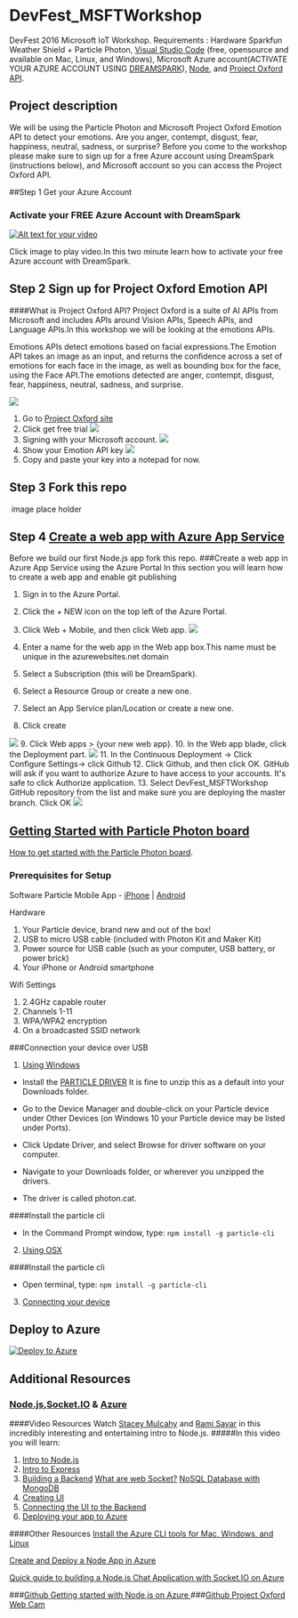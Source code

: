 # DevFest_MSFTWorkshop

DevFest 2016 Microsoft IoT Workshop. Requirements :  Hardware  Sparkfun Weather Shield + Particle Photon, [Visual Studio Code](https://code.visualstudio.com/Download) (free, opensource and available on Mac, Linux, and Windows),  Microsoft Azure account(ACTIVATE YOUR AZURE ACCOUNT USING [DREAMSPARK](https://www.dreamspark.com/Product/Product.aspx?productid=99)), [Node](https://nodejs.org/en/), and [Project Oxford API](https://www.projectoxford.ai/). 

## Project description 

We will be  using the  Particle Photon and Microsoft Project Oxford Emotion API to detect your emotions. Are you anger, contempt, disgust, fear, happiness, neutral, sadness, or surprise?  Before you come to the workshop please make sure to sign up for a free Azure account  using DreamSpark (instructions below), and  Microsoft account so you can access the Project Oxford API. 

##Step 1 Get your Azure Account 

### Activate your FREE Azure Account with DreamSpark 
[![Alt text for your video](http://www.gmlpu.org.uk/wp-content/uploads/2014/10/freestuff.jpg)](https://channel9.msdn.com/Series/Free-Cloud-for-Students/Activating-a-Free-Azure-DreamSpark-Subscription)

Click image to  play video.In this two minute learn how to activate your free Azure account with DreamSpark. 

## Step 2 Sign up for  Project Oxford Emotion API
####What is Project Oxford API?
Project Oxford is a suite of AI APIs from Microsoft and includes APIs around  Vision APIs, Speech APIs, and Language APIs.In this workshop we will be looking at the emotions APIs. 

Emotions APIs detect emotions based on facial expressions.The Emotion API takes an image as an input, and returns the confidence across a set of emotions for each face in the image, as well as bounding box for the face, using the Face API.The emotions detected are anger, contempt, disgust, fear, happiness, neutral, sadness, and surprise. 

![](http://marianaggaga.com/wp-content/uploads/2016/02/emotionapi.png)

1. Go to [Project Oxford site](https://www.projectoxford.ai/)
2. Click get free trial 
![](http://marianaggaga.com/wp-content/uploads/2016/02/start-trial-1.png)
3. Signing with your Microsoft account. 
![](http://marianaggaga.com/wp-content/uploads/2016/02/Microsoftaccount2.png)
4. Show your Emotion API key 
![](http://marianaggaga.com/wp-content/uploads/2016/02/getapikey.png)
5. Copy and paste your key into a notepad for now. 

## Step 3  Fork this repo
![]() image place holder 

## Step 4 [Create a  web app with Azure App Service](https://azure.microsoft.com/en-us/documentation/articles/web-sites-nodejs-develop-deploy-mac/)
Before we build our first Node.js app fork this repo.
###Create a web app in Azure App Service using the Azure Portal
In this section you will learn how to create a web app and enable git publishing 

1. Sign in to the Azure Portal.
2. Click the + NEW icon on the top left of the Azure Portal.
3. Click Web + Mobile, and then click Web app.
  ![](http://marianaggaga.com/wp-content/uploads/2016/02/webapp1.png)
4. Enter a name for the web app in the Web app box.This name must be unique in the azurewebsites.net domain 
5. Select a Subscription (this will be DreamSpark).
6. Select a Resource Group or create a new one.
7. Select an App Service plan/Location or create a new one.

8. Click create

 ![](http://marianaggaga.com/wp-content/uploads/2016/02/webapp2.png)
9. Click Web apps > {your new web app}.
10. In the Web app blade, click the Deployment part.
 ![](http://marianaggaga.com/wp-content/uploads/2016/02/webapp10.png)
11. In the Continuous Deployment -> Click Configure Settings-> click Github
12. Click Github, and then click OK. GitHub will  ask if you want to authorize Azure to have access to your accounts. It's safe to click Authorize application.
13. Select DevFest_MSFTWorkshop GitHub repository from the list and make sure you are deploying the master branch. Click OK 
 ![](https://cloud.githubusercontent.com/assets/3477155/9880464/bea7f6e4-5b99-11e5-9601-f7a6767e32ba.gif)


## [Getting Started with Particle Photon board](https://docs.particle.io/guide/getting-started/connect/photon/)

[How to get started with the Particle Photon board](https://docs.particle.io/guide/getting-started/start/photon/). 

### Prerequisites for Setup
Software Particle Mobile App - [iPhone](https://itunes.apple.com/us/app/particle-build-photon-electron/id991459054?ls=1&mt=8) | [Android](https://play.google.com/store/apps/details?id=io.particle.android.app)

Hardware

1. Your Particle device, brand new and out of the box!
2. USB to micro USB cable (included with Photon Kit and Maker Kit)
3. Power source for USB cable (such as your computer, USB battery, or power brick)
4. Your iPhone or Android smartphone

Wifi Settings

1. 2.4GHz capable router
2. Channels 1-11
3. WPA/WPA2 encryption
4. On a broadcasted SSID network

###Connection your device over USB 

1. [Using Windows](https://docs.particle.io/guide/getting-started/connect/photon/#using-windows)

 - Install the [PARTICLE DRIVER](https://s3.amazonaws.com/spark-website/Particle.zip) It is fine to unzip this as a default into your     Downloads folder.
 
 - Go to the Device Manager and double-click on your Particle device under Other Devices (on Windows 10 your Particle device may be listed under Ports).
 
 - Click Update Driver, and select Browse for driver software on your computer.
 
 - Navigate to your Downloads folder, or wherever you unzipped the drivers.
 
 - The driver is called photon.cat.
 
 ####Install the particle cli

  - In the Command Prompt window, type: `npm install -g particle-cli`

 
2. [Using OSX](https://docs.particle.io/guide/getting-started/connect/photon/#using-osx)

####Install the particle cli

  - Open terminal, type: `npm install -g particle-cli`
  
3. [Connecting your device](https://docs.particle.io/guide/getting-started/connect/photon/#connecting-your-device) 

## Deploy to Azure
[![Deploy to Azure](http://azuredeploy.net/deploybutton.png)](https://azuredeploy.net/)

## Additional Resources 
### [Node.js](https://nodejs.org/en/),[Socket.IO](http://socket.io/) & [Azure](https://www.dreamspark.com/Product/Product.aspx?productid=99)
####Video Resources 
Watch [Stacey Mulcahy]( https://twitter.com/bitchwhocodes) and [Rami Sayar]( https://twitter.com/ramisayar) in this incredibly interesting and entertaining intro to Node.js. 
#####In this video you will learn:
1. [Intro to Node.js ]( https://mva.microsoft.com/en-US/training-courses/building-apps-with-nodejs-jump-start-8422?l=CePazYKz_5504984382)
2. [Intro to Express](https://mva.microsoft.com/en-US/training-courses/building-apps-with-nodejs-jump-start-8422?l=hPPfQZKz_4404984382)
3. [Building a Backend]( https://mva.microsoft.com/en-US/training-courses/building-apps-with-nodejs-jump-start-8422?l=cyMHmZKz_4304984382) 
    [What are web Socket?]( https://mva.microsoft.com/en-US/training-courses/building-apps-with-nodejs-jump-start-8422?l=cyMHmZKz_4304984382)
  [NoSQL Database with MongoDB]( https://mva.microsoft.com/en-US/training-courses/building-apps-with-nodejs-jump-start-8422?l=cyMHmZKz_4304984382)
4. [Creating UI]( https://mva.microsoft.com/en-US/training-courses/building-apps-with-nodejs-jump-start-8422?l=jJXdHaKz_5804984382)
5. [Connecting the UI to the Backend ]( https://mva.microsoft.com/en-US/training-courses/building-apps-with-nodejs-jump-start-8422?l=1nDCeaKz_504984382)
6. [Deploying your app to Azure ]( https://mva.microsoft.com/en-US/training-courses/building-apps-with-nodejs-jump-start-8422?l=xK3w2aKz_9304984382)

####Other Resources 
[Install the Azure CLI tools for Mac, Windows, and Linux](http://blogs.msdn.com/b/cdndevs/archive/2014/09/11/a-chatroom-for-all-part-2-welcome-to-express-with-node-js-and-azure.aspx)

[Create and Deploy a Node App in Azure](https://azure.microsoft.com/en-us/documentation/articles/web-sites-nodejs-develop-deploy-mac/)

[Quick guide to building a Node.js Chat Application with Socket.IO on Azure ](https://azure.microsoft.com/en-us/documentation/articles/cloud-services-nodejs-chat-app-socketio/)

###[Github Getting started with Node.js on Azure ](https://github.com/sayar/NodeMVA)
###[Github Project Oxford Web Cam  ](https://github.com/bitchwhocodes/project-oxford-webcam)   

